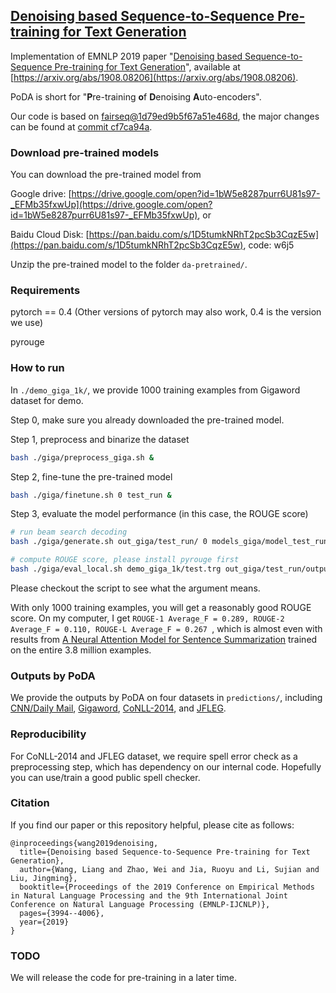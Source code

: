 ## [Denoising based Sequence-to-Sequence Pre-training for Text Generation](https://arxiv.org/pdf/1908.08206.pdf) 


Implementation of EMNLP 2019 paper 
"[Denoising based Sequence-to-Sequence Pre-training for Text Generation](https://arxiv.org/pdf/1908.08206.pdf)",
available at [https://arxiv.org/abs/1908.08206](https://arxiv.org/abs/1908.08206).

PoDA is short for "**P**re-training **o**f **D**enoising **A**uto-encoders".

Our code is based on [fairseq@1d79ed9b5f67a51e468d](https://github.com/pytorch/fairseq/),
the major changes can be found at [commit cf7ca94a](https://github.com/yuantiku/PoDA/commit/cf7ca94aebbce1901ee90045cb023cce9a6e4412).

### Download pre-trained models

You can download the pre-trained model from

Google drive: [https://drive.google.com/open?id=1bW5e8287purr6U81s97-_EFMb35fxwUp](https://drive.google.com/open?id=1bW5e8287purr6U81s97-_EFMb35fxwUp), or

Baidu Cloud Disk: [https://pan.baidu.com/s/1D5tumkNRhT2pcSb3CqzE5w](https://pan.baidu.com/s/1D5tumkNRhT2pcSb3CqzE5w), code: w6j5


Unzip the pre-trained model to the folder `da-pretrained/`.

### Requirements

pytorch == 0.4 (Other versions of pytorch may also work, 0.4 is the version we use)

pyrouge 


### How to run

In `./demo_giga_1k/`,
we provide 1000 training examples from Gigaword dataset for demo.

Step 0, make sure you already downloaded the pre-trained model.

Step 1, preprocess and binarize the dataset

```bash
bash ./giga/preprocess_giga.sh &
```

Step 2, fine-tune the pre-trained model

```bash
bash ./giga/finetune.sh 0 test_run & 
```

Step 3, evaluate the model performance (in this case, the ROUGE score)

```bash
# run beam search decoding
bash ./giga/generate.sh out_giga/test_run/ 0 models_giga/model_test_run/checkpoint_best.pt &

# compute ROUGE score, please install pyrouge first
bash ./giga/eval_local.sh demo_giga_1k/test.trg out_giga/test_run/output.tok.txt rouge.log &
```

Please checkout the script to see what the argument means.

With only 1000 training examples,
you will get a reasonably good ROUGE score.
On my computer,
I get `ROUGE-1 Average_F = 0.289, ROUGE-2 Average_F = 0.110, ROUGE-L Average_F = 0.267 `,
which is almost even with results from [A Neural Attention Model for Sentence Summarization](https://www.aclweb.org/anthology/D15-1044)
trained on the entire 3.8 million examples.


### Outputs by PoDA

We provide the outputs by PoDA on four datasets in `predictions/`,
including [CNN/Daily Mail](https://github.com/abisee/cnn-dailymail), 
[Gigaword](https://github.com/harvardnlp/sent-summary), 
[CoNLL-2014](https://www.comp.nus.edu.sg/~nlp/conll14st.html), 
and [JFLEG](https://github.com/keisks/jfleg).


### Reproducibility

For CoNLL-2014 and JFLEG dataset,
we require spell error check as a preprocessing step,
which has dependency on our internal code.
Hopefully you can use/train a good public spell checker.

### Citation

If you find our paper or this repository helpful, 
please cite as follows:

```
@inproceedings{wang2019denoising,
  title={Denoising based Sequence-to-Sequence Pre-training for Text Generation},
  author={Wang, Liang and Zhao, Wei and Jia, Ruoyu and Li, Sujian and Liu, Jingming},
  booktitle={Proceedings of the 2019 Conference on Empirical Methods in Natural Language Processing and the 9th International Joint Conference on Natural Language Processing (EMNLP-IJCNLP)},
  pages={3994--4006},
  year={2019}
}
```

### TODO

We will release the code for pre-training in a later time.

